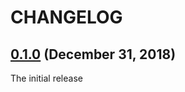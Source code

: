 # CHANGELOG

## [0.1.0](https://github.com/yasaichi/hypernova-plugin-server-stacktrace/releases/tag/v0.1.0) (December 31, 2018)

The initial release
